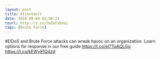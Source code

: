 ```yaml
---
layout: post
title: AlienVault
date: 2018-08-04 03:00:21
tourl: http://t.co/7mZeFsDsoi
tags: [Brute Force]
---
```

#DDoS and Brute Force attacks can wreak havoc on an organization. Learn options for response in our free guide https://t.co/eI7TqAQLGg https://t.co/kEWy91Q4zd
